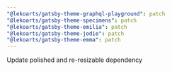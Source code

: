 ```yaml
---
"@lekoarts/gatsby-theme-graphql-playground": patch
"@lekoarts/gatsby-theme-specimens": patch
"@lekoarts/gatsby-theme-emilia": patch
"@lekoarts/gatsby-theme-jodie": patch
"@lekoarts/gatsby-theme-emma": patch
---
```


Update polished and re-resizable dependency
